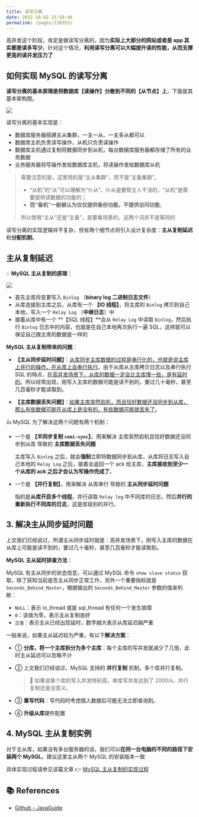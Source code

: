 ```yaml
---
title: 读写分离
date: 2022-10-02 15:58:46
permalink: /pages/130353/
---
```

高并发这个阶段，肯定是做读写分离的，因为**实际上大部分的网站或者是 app 其实都是读多写少**。针对这个情况，**利用读写分离可以大幅提升读的性能，从而支撑更高的读并发压力了**

## 如何实现 MySQL 的读写分离

**读写分离的基本原理是将数据库【读操作】分散到不同的【从节点】上**，下面是其基本架构图。

![](https://cs-wiki.oss-cn-shanghai.aliyuncs.com/img/image-20221002165708917.png)

读写分离的基本实现是：

- 数据库服务器搭建主从集群，一主一从、一主多从都可以
- 数据库主机负责读写操作，从机只负责读操作
- 数据库主机通过复制将数据同步到从机，每台数据库服务器都存储了所有的业务数据
- 业务服务器将写操作发给数据库主机，将读操作发给数据库从机

> 需要注意的是，这里用的是“主从集群”，而不是“主备集群”。
>
> - “从机”的“从”可以理解为“仆从”，仆从是要帮主人干活的，“从机”是需要提供读数据的功能的；
> - **而“备机”一般被认为仅仅提供备份功能，不提供访问功能**。
>
> 所以使用“主从”还是“主备”，是要看场景的，这两个词并不是等同的

读写分离的实现逻辑并不复杂，但有两个细节点将引入设计复杂度：**主从复制延迟**和**分配机制**。

## 主从复制延迟

💡 **MySQL 主从复制的原理**：

![](https://cs-wiki.oss-cn-shanghai.aliyuncs.com/img/20201125213342.png)

- 首先主库将变更写入 `Binlog` （**binary log 二进制日志文件**）
- 从库连接到主库之后，从库有一个 **【IO 线程】**，将主库的 `Binlog` 拷贝到自己本地，写入一个 `Relay Log` （**中继日志**）中
- 接着从库中有一个 **【SQL 线程】**会从 `Relay Log` 中读取  `Binlog`，然后执行 `Binlog` 日志中的内容，也就是在自己本地再次执行一遍 SQL，这样就可以保证自己跟主库的数据是一样的

**MySQL 主从复制带来的问题**：

- **【主从同步延时问题】**：<u>从库同步主库数据的过程是串行化的，也就是说主库上并行的操作，在从库上会串行执行</u>。由于从库从主库拷贝日志以及串行执行 SQL 的特点，<u>在高并发场景下，从库的数据一定会比主库慢一些，是有延时的</u>。所以经常出现，刚写入主库的数据可能是读不到的，要过几十毫秒，甚至几百毫秒才能读取到。

- **【主库数据丢失问题】**：<u>如果主库突然宕机，而且恰好数据还没同步到从库，那么有些数据可能在从库上是没有的，有些数据可能就丢失了</u>。

👍 MySQL 为了解决这两个问题有两个机制：

- 一个是 **【半同步复制 `semi-sync`】**，用来解决 主库突然宕机且恰好数据还没同步到从库 导致的 **主库数据丢失问题**

  主库写入 `Binlog` 之后，就会**强制**立即将数据同步到从库，从库将日志写入自己本地的 `Relay Log` 之后，接着会返回一个 ack 给主库，**主库接收到至少一个从库的 ack 之后才会认为写操作完成了**。

- 一个是 **【并行复制】**，用来解决 从库串行 导致的 **主从同步延时问题**

  指的是**从库开启多个线程**，并行读取 `Relay log` 中不同库的日志，然后**并行的重新执行不同库的日志**，这是库级别的并行。

## 3. 解决主从同步延时问题

上文我们已经说过，所谓主从同步延时就是：高并发场景下，刚写入主库的数据在从库上可能是读不到的，要过几十毫秒，甚至几百毫秒才能读取到。

**MySQL 主从延时排查方法**：

MySQL 有主从同步的状态信息，可以通过 MySQL 命令 `show slave status` 获取，除了获知当前是否主从同步正常工作，另外一个重要指标就是 `Seconds_Behind_Master`，根据输出的 `Seconds_Behind_Master` 参数的值来判断：

- `NULL`：表示 io_thread 或是 sql_thread 有任何一个发生故障
- `0`：该值为零，表示主从复制良好
- `正值`：表示主从已经出现延时，数字越大表示从库延迟越严重

一般来说，如果主从延迟较为严重，有以下**解决方案**：

- ① **分库，将一个主库拆分为多个主库**：每个主库的写并发就减少了几倍，此时主从延迟可以忽略不计

- ② 上文我们已经说过，MySQL 支持的 **并行复制** 机制，多个库并行复制。

  > 🚨  如果说某个库的写入并发特别高，单库写并发达到了 2000/s，并行复制还是没意义。

- ③ **重写代码**：写代码时考虑插入数据后可能无法立即查询到。

- ④ **升级从库**硬件配置

## 4. MySQL 主从复制实例

对于主从库，如果没有多台服务器的话，我们可以**在同一台电脑的不同的路径下安装两个 MySQL**。建议这里主从两个 MySQL 的安装版本一致

具体实现过程请参见该篇文章 👉 [MySQL 主从复制的实现过程](https://www.cnblogs.com/cocoxu1992/p/10670589.html)

## 📚 References

- [Github - JavaGuide](https://snailclimb.gitee.io/javaguide/#/?id=%e7%bc%96%e7%a0%81%e4%b9%8b%e9%81%93%e5%bf%85%e7%9c%8b-1)